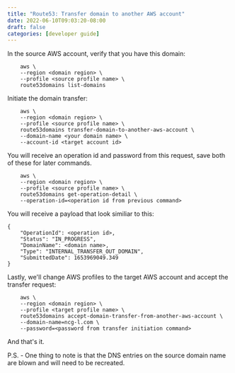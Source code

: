 ```yaml
---
title: "Route53: Transfer domain to another AWS account"
date: 2022-06-10T09:03:20-08:00
draft: false
categories: [developer guide]
---
```


In the source AWS account, verify that you have this domain:

```
    aws \
    --region <domain region> \
    --profile <source profile name> \
    route53domains list-domains
```

Initiate the domain transfer:

```
    aws \
    --region <domain region> \
    --profile <source profile name> \
    route53domains transfer-domain-to-another-aws-account \
    --domain-name <your domain name> \
    --account-id <target account id>
```

You will receive an operation id and password from this request, save both of these for later commands.

```
    aws \
    --region <domain region> \
    --profile <source profile name> \
    route53domains get-operation-detail \
    --operation-id=<operation id from previous command>
```

You will receive a payload that look similiar to this:

```
{
    "OperationId": <operation id>,
    "Status": "IN_PROGRESS",
    "DomainName": <domain name>,
    "Type": "INTERNAL_TRANSFER_OUT_DOMAIN",
    "SubmittedDate": 1653969049.349
}
```

Lastly, we'll change AWS profiles to the target AWS account and accept the transfer request:

```
    aws \
    --region <domain region> \
    --profile <target profile name> \
    route53domains accept-domain-transfer-from-another-aws-account \
    --domain-name=ncg-l.com \
    --password=<password from transfer initiation command>
```

And that's it.

P.S. - One thing to note is that the DNS entries on the source domain name are blown and will need to be recreated.